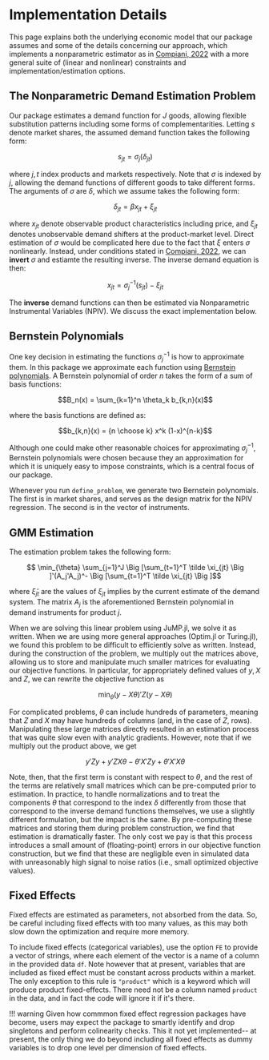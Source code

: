 # Implementation Details

This page explains both the underlying economic model that our package assumes and some of the details concerning our approach, which implements a nonparametric estimator as in [Compiani, 2022](https://drive.google.com/file/d/1GTDJ7W9Fu0mugQsm14125jYJkPbTvGFh/view?pli=1) with a more general suite of (linear and nonlinear) constraints and implementation/estimation options. 

## The Nonparametric Demand Estimation Problem 
Our package estimates a demand function for $J$ goods, allowing flexible substitution patterns including some forms of complementarities. Letting $s$ denote market shares, the assumed demand function takes the following form: 

```math
    s_{jt} = \sigma_j(\delta_{jt})
```
where $j,t$ index products and markets respectively. Note that $\sigma$ is indexed by $j$, allowing the demand functions of different goods to take different forms. The arguments of $\sigma$ are $\delta$, which we assume takes the following form: 

```math
    \delta_{jt} = \beta x_{jt} + \xi_{jt}
```
where $x_{jt}$ denote observable product characteristics including price, and $\xi_{jt}$ denotes unobservable demand shifters at the product-market level. Direct estimation of $\sigma$ would be complicated here due to the fact that $\xi$ enters $\sigma$ nonlinearly. Instead, under conditions stated in [Compiani, 2022](https://drive.google.com/file/d/1GTDJ7W9Fu0mugQsm14125jYJkPbTvGFh/view?pli=1), we can **invert** $\sigma$ and estiamte the resulting inverse. The inverse demand equation is then: 

```math
    x_{jt} = \sigma^{-1}_{j}(s_{jt}) - \xi_{jt}
```

The **inverse** demand functions can then be estimated via Nonparametric Instrumental Variables (NPIV). We discuss the exact implementation below. 

## Bernstein Polynomials 
One key decision in estimating the functions $\sigma^{-1}_j$ is how to approximate them. In this package we approximate each function using [Bernstein polynomials](https://en.wikipedia.org/wiki/Bernstein_polynomial). A Bernstein polynomial of order $n$ takes the form of a sum of basis functions:  

```math
B_n(x) = \sum_{k=1}^n \theta_k b_{k,n}(x)
```
where the basis functions are defined as:

```math
b_{k,n}(x) =  {n \choose k} x^k (1-x)^{n-k}
```

Although one could make other reasonable choices for approximating $\sigma^{-1}_j$, Bernstein polynomials were chosen because they an approximation for which it is uniquely easy to impose constraints, which is a central focus of our package. 

Whenever you run `define_problem`, we generate two Bernstein polynomials. The first is in market shares, and serves as the design matrix for the NPIV regression. The second is in the vector of instruments. 

## GMM Estimation
The estimation problem takes the following form: 

```math
    \min_{\theta} \sum_{j=1}^J \Big [\sum_{t=1}^T \tilde \xi_{jt} \Big ]'(A_j'A_j)^- \Big [\sum_{t=1}^T \tilde \xi_{jt} \Big ]
```
where $\tilde \xi_{jt}$ are the values of $\xi_{jt}$ implies by the current estimate of the demand system. The matrix $A_j$ is the aforementioned Bernstein polynomial in demand instruments for product $j$.

When we are solving this linear problem using JuMP.jl, we solve it as written. When we are using more general approaches (Optim.jl or Turing.jl), we found this problem to be difficult to efficiently solve as written. Instead, during the construction of the problem, we multiply out the matrices above, allowing us to store and manipulate much smaller matrices for evaluating our objective functions. In particular, for appropriately defined values of $y,X$ and $Z$, we can rewrite the objective function as 

```math 
    \min_\theta (y - X\theta)' Z (y - X \theta)
```

For complicated problems, $\theta$ can include hundreds of parameters, meaning that $Z$ and $X$ may have hundreds of columns (and, in the case of $Z$, rows). Manipulating 
these large matrices directly resulted in an estimation process that was quite slow even with analytic gradients. However, note that if we multiply out the product above, we get 
```math 
    y'Zy + y'Z X\theta - \theta'X'Zy + \theta'X'X \theta 
```
Note, then, that the first term is constant with respect to $\theta$, and the rest of the terms are relatively small matrices which can be pre-computed prior to estimation. 
In practice, to handle normalizations and to treat the components $\theta$ that correspond to the index $\delta$ differently from those that correspond to the inverse demand functions themselves, 
we use a slightly different formulation, but the impact is the same. By pre-computing these matrices and storing them during problem construction, we find that estimation is dramatically faster. 
The only cost we pay is that this process introduces a small amount of (floating-point) errors in our objective function construction, but we find that these are negligible even in simulated data with unreasonably high signal to noise ratios (i.e., small optimized objective values).  

## Fixed Effects
Fixed effects are estimated as parameters, not absorbed from the data. So, be careful including fixed effects with too many values, as this may both slow down the optimization and require more memory.

To include fixed effects (categorical variables), use the option `FE` to provide a vector of strings, where each element of the vector is a name of a column in the provided data `df`. Note however that at present, variables that are included as fixed effect must be constant across products within a market. The only exception to this rule is `"product"` which is a keyword which will produce product fixed-effects. There need not be a column named `product` in the data, and in fact the code will ignore it if it's there. 

!!! warning 
    Given how commmon fixed effect regression packages have become, users may expect the package to smartly identify and drop singletons and perform colinearity checks. This it not yet implemented-- at present, the only thing we do beyond including all fixed effects as dummy variables is to drop one level per dimension of fixed effects. 
